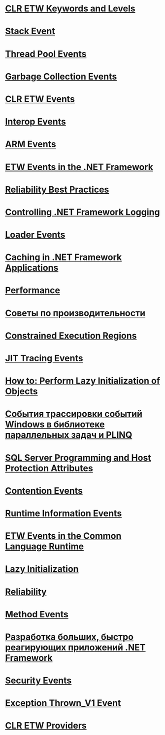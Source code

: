 # [CLR ETW Keywords and Levels](clr-etw-keywords-and-levels.md)
# [Stack Event](stack-etw-event.md)
# [Thread Pool Events](thread-pool-etw-events.md)
# [Garbage Collection Events](garbage-collection-etw-events.md)
# [CLR ETW Events](clr-etw-events.md)
# [Interop Events](interop-etw-events.md)
# [ARM Events](application-domain-resource-monitoring-arm-etw-events.md)
# [ETW Events in the .NET Framework](etw-events.md)
# [Reliability Best Practices](reliability-best-practices.md)
# [Controlling .NET Framework Logging](controlling-logging.md)
# [Loader Events](loader-etw-events.md)
# [Caching in .NET Framework Applications](caching-in-net-framework-applications.md)
# [Performance](index.md)
# [Советы по производительности](performance-tips.md)
# [Constrained Execution Regions](constrained-execution-regions.md)
# [JIT Tracing Events](jit-tracing-etw-events.md)
# [How to: Perform Lazy Initialization of Objects](how-to-perform-lazy-initialization-of-objects.md)
# [События трассировки событий Windows в библиотеке параллельных задач и PLINQ](etw-events-in-task-parallel-library-and-plinq.md)
# [SQL Server Programming and Host Protection Attributes](sql-server-programming-and-host-protection-attributes.md)
# [Contention Events](contention-etw-events.md)
# [Runtime Information Events](runtime-information-etw-events.md)
# [ETW Events in the Common Language Runtime](etw-events-in-the-common-language-runtime.md)
# [Lazy Initialization](lazy-initialization.md)
# [Reliability](reliability.md)
# [Method Events](method-etw-events.md)
# [Разработка больших, быстро реагирующих приложений .NET Framework](writing-large-responsive-apps.md)
# [Security Events](security-etw-events.md)
# [Exception Thrown_V1 Event](exception-thrown-v1-etw-event.md)
# [CLR ETW Providers](clr-etw-providers.md)
